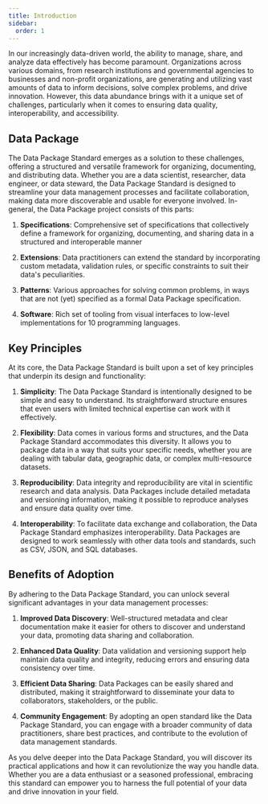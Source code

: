 ```yaml
---
title: Introduction
sidebar:
  order: 1
---
```


In our increasingly data-driven world, the ability to manage, share, and analyze data effectively has become paramount. Organizations across various domains, from research institutions and governmental agencies to businesses and non-profit organizations, are generating and utilizing vast amounts of data to inform decisions, solve complex problems, and drive innovation. However, this data abundance brings with it a unique set of challenges, particularly when it comes to ensuring data quality, interoperability, and accessibility.

## Data Package

The Data Package Standard emerges as a solution to these challenges, offering a structured and versatile framework for organizing, documenting, and distributing data. Whether you are a data scientist, researcher, data engineer, or data steward, the Data Package Standard is designed to streamline your data management processes and facilitate collaboration, making data more discoverable and usable for everyone involved. In-general, the Data Package project consists of this parts:

1. **Specifications**: Comprehensive set of specifications that collectively define a framework for organizing, documenting, and sharing data in a structured and interoperable manner

2. **Extensions**: Data practitioners can extend the standard by incorporating custom metadata, validation rules, or specific constraints to suit their data's peculiarities.

3. **Patterns**: Various approaches for solving common problems, in ways that are not (yet) specified as a formal Data Package specification.

4. **Software**: Rich set of tooling from visual interfaces to low-level implementations for 10 programming languages.

## Key Principles

At its core, the Data Package Standard is built upon a set of key principles that underpin its design and functionality:

1. **Simplicity**: The Data Package Standard is intentionally designed to be simple and easy to understand. Its straightforward structure ensures that even users with limited technical expertise can work with it effectively.

2. **Flexibility**: Data comes in various forms and structures, and the Data Package Standard accommodates this diversity. It allows you to package data in a way that suits your specific needs, whether you are dealing with tabular data, geographic data, or complex multi-resource datasets.

3. **Reproducibility**: Data integrity and reproducibility are vital in scientific research and data analysis. Data Packages include detailed metadata and versioning information, making it possible to reproduce analyses and ensure data quality over time.

4. **Interoperability**: To facilitate data exchange and collaboration, the Data Package Standard emphasizes interoperability. Data Packages are designed to work seamlessly with other data tools and standards, such as CSV, JSON, and SQL databases.

## Benefits of Adoption

By adhering to the Data Package Standard, you can unlock several significant advantages in your data management processes:

1. **Improved Data Discovery**: Well-structured metadata and clear documentation make it easier for others to discover and understand your data, promoting data sharing and collaboration.

2. **Enhanced Data Quality**: Data validation and versioning support help maintain data quality and integrity, reducing errors and ensuring data consistency over time.

3. **Efficient Data Sharing**: Data Packages can be easily shared and distributed, making it straightforward to disseminate your data to collaborators, stakeholders, or the public.

4. **Community Engagement**: By adopting an open standard like the Data Package Standard, you can engage with a broader community of data practitioners, share best practices, and contribute to the evolution of data management standards.

As you delve deeper into the Data Package Standard, you will discover its practical applications and how it can revolutionize the way you handle data. Whether you are a data enthusiast or a seasoned professional, embracing this standard can empower you to harness the full potential of your data and drive innovation in your field.
